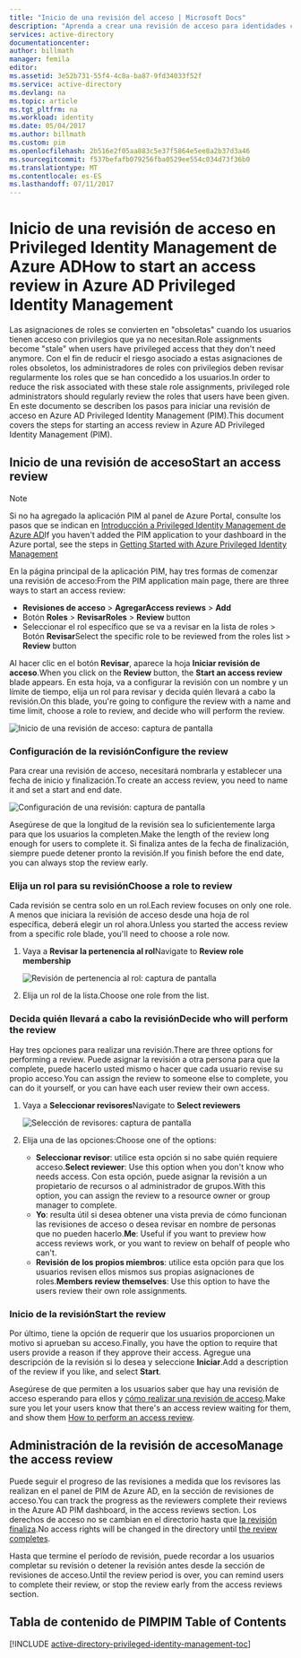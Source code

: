 ```yaml
---
title: "Inicio de una revisión del acceso | Microsoft Docs"
description: "Aprenda a crear una revisión de acceso para identidades con privilegios con la aplicación Privileged Identity Management de Azure."
services: active-directory
documentationcenter: 
author: billmath
manager: femila
editor: 
ms.assetid: 3e52b731-55f4-4c8a-ba87-9fd34033f52f
ms.service: active-directory
ms.devlang: na
ms.topic: article
ms.tgt_pltfrm: na
ms.workload: identity
ms.date: 05/04/2017
ms.author: billmath
ms.custom: pim
ms.openlocfilehash: 2b516e2f05aa883c5e37f5864e5ee8a2b37d3a46
ms.sourcegitcommit: f537befafb079256fba0529ee554c034d73f36b0
ms.translationtype: MT
ms.contentlocale: es-ES
ms.lasthandoff: 07/11/2017
---
```

# <a name="how-to-start-an-access-review-in-azure-ad-privileged-identity-management"></a><span data-ttu-id="25dc0-103">Inicio de una revisión de acceso en Privileged Identity Management de Azure AD</span><span class="sxs-lookup"><span data-stu-id="25dc0-103">How to start an access review in Azure AD Privileged Identity Management</span></span>
<span data-ttu-id="25dc0-104">Las asignaciones de roles se convierten en "obsoletas" cuando los usuarios tienen acceso con privilegios que ya no necesitan.</span><span class="sxs-lookup"><span data-stu-id="25dc0-104">Role assignments become "stale" when users have privileged access that they don't need anymore.</span></span> <span data-ttu-id="25dc0-105">Con el fin de reducir el riesgo asociado a estas asignaciones de roles obsoletos, los administradores de roles con privilegios deben revisar regularmente los roles que se han concedido a los usuarios.</span><span class="sxs-lookup"><span data-stu-id="25dc0-105">In order to reduce the risk associated with these stale role assignments, privileged role administrators should regularly review the roles that users have been given.</span></span> <span data-ttu-id="25dc0-106">En este documento se describen los pasos para iniciar una revisión de acceso en Azure AD Privileged Identity Management (PIM).</span><span class="sxs-lookup"><span data-stu-id="25dc0-106">This document covers the steps for starting an access review in Azure AD Privileged Identity Management (PIM).</span></span>

## <a name="start-an-access-review"></a><span data-ttu-id="25dc0-107">Inicio de una revisión de acceso</span><span class="sxs-lookup"><span data-stu-id="25dc0-107">Start an access review</span></span>
> [!NOTE]
> <span data-ttu-id="25dc0-108">Si no ha agregado la aplicación PIM al panel de Azure Portal, consulte los pasos que se indican en [Introducción a Privileged Identity Management de Azure AD](active-directory-privileged-identity-management-getting-started.md)</span><span class="sxs-lookup"><span data-stu-id="25dc0-108">If you haven't added the PIM application to your dashboard in the Azure portal, see the steps in  [Getting Started with Azure Privileged Identity Management](active-directory-privileged-identity-management-getting-started.md)</span></span>
> 
> 

<span data-ttu-id="25dc0-109">En la página principal de la aplicación PIM, hay tres formas de comenzar una revisión de acceso:</span><span class="sxs-lookup"><span data-stu-id="25dc0-109">From the PIM application main page, there are three ways to start an access review:</span></span>

* <span data-ttu-id="25dc0-110">**Revisiones de acceso** > **Agregar**</span><span class="sxs-lookup"><span data-stu-id="25dc0-110">**Access reviews** > **Add**</span></span>
* <span data-ttu-id="25dc0-111">Botón **Roles** > **Revisar**</span><span class="sxs-lookup"><span data-stu-id="25dc0-111">**Roles** > **Review** button</span></span>
* <span data-ttu-id="25dc0-112">Seleccionar el rol específico que se va a revisar en la lista de roles > Botón **Revisar**</span><span class="sxs-lookup"><span data-stu-id="25dc0-112">Select the specific role to be reviewed from the roles list > **Review** button</span></span>

<span data-ttu-id="25dc0-113">Al hacer clic en el botón **Revisar**, aparece la hoja **Iniciar revisión de acceso**.</span><span class="sxs-lookup"><span data-stu-id="25dc0-113">When you click on the **Review** button, the **Start an access review** blade appears.</span></span> <span data-ttu-id="25dc0-114">En esta hoja, va a configurar la revisión con un nombre y un límite de tiempo, elija un rol para revisar y decida quién llevará a cabo la revisión.</span><span class="sxs-lookup"><span data-stu-id="25dc0-114">On this blade, you're going to configure the review with a name and time limit, choose a role to review, and decide who will perform the review.</span></span>

![Inicio de una revisión de acceso: captura de pantalla][1]

### <a name="configure-the-review"></a><span data-ttu-id="25dc0-116">Configuración de la revisión</span><span class="sxs-lookup"><span data-stu-id="25dc0-116">Configure the review</span></span>
<span data-ttu-id="25dc0-117">Para crear una revisión de acceso, necesitará nombrarla y establecer una fecha de inicio y finalización.</span><span class="sxs-lookup"><span data-stu-id="25dc0-117">To create an access review, you need to name it and set a start and end date.</span></span>

![Configuración de una revisión: captura de pantalla][2]

<span data-ttu-id="25dc0-119">Asegúrese de que la longitud de la revisión sea lo suficientemente larga para que los usuarios la completen.</span><span class="sxs-lookup"><span data-stu-id="25dc0-119">Make the length of the review long enough for users to complete it.</span></span> <span data-ttu-id="25dc0-120">Si finaliza antes de la fecha de finalización, siempre puede detener pronto la revisión.</span><span class="sxs-lookup"><span data-stu-id="25dc0-120">If you finish before the end date, you can always stop the review early.</span></span>

### <a name="choose-a-role-to-review"></a><span data-ttu-id="25dc0-121">Elija un rol para su revisión</span><span class="sxs-lookup"><span data-stu-id="25dc0-121">Choose a role to review</span></span>
<span data-ttu-id="25dc0-122">Cada revisión se centra solo en un rol.</span><span class="sxs-lookup"><span data-stu-id="25dc0-122">Each review focuses on only one role.</span></span> <span data-ttu-id="25dc0-123">A menos que iniciara la revisión de acceso desde una hoja de rol específica, deberá elegir un rol ahora.</span><span class="sxs-lookup"><span data-stu-id="25dc0-123">Unless you started the access review from a specific role blade, you'll need to choose a role now.</span></span>

1. <span data-ttu-id="25dc0-124">Vaya a **Revisar la pertenencia al rol**</span><span class="sxs-lookup"><span data-stu-id="25dc0-124">Navigate to **Review role membership**</span></span>
   
    ![Revisión de pertenencia al rol: captura de pantalla][3]
2. <span data-ttu-id="25dc0-126">Elija un rol de la lista.</span><span class="sxs-lookup"><span data-stu-id="25dc0-126">Choose one role from the list.</span></span>

### <a name="decide-who-will-perform-the-review"></a><span data-ttu-id="25dc0-127">Decida quién llevará a cabo la revisión</span><span class="sxs-lookup"><span data-stu-id="25dc0-127">Decide who will perform the review</span></span>
<span data-ttu-id="25dc0-128">Hay tres opciones para realizar una revisión.</span><span class="sxs-lookup"><span data-stu-id="25dc0-128">There are three options for performing a review.</span></span> <span data-ttu-id="25dc0-129">Puede asignar la revisión a otra persona para que la complete, puede hacerlo usted mismo o hacer que cada usuario revise su propio acceso.</span><span class="sxs-lookup"><span data-stu-id="25dc0-129">You can assign the review to someone else to complete, you can do it yourself, or you can have each user review their own access.</span></span>

1. <span data-ttu-id="25dc0-130">Vaya a **Seleccionar revisores**</span><span class="sxs-lookup"><span data-stu-id="25dc0-130">Navigate to **Select reviewers**</span></span>
   
    ![Selección de revisores: captura de pantalla][4]
2. <span data-ttu-id="25dc0-132">Elija una de las opciones:</span><span class="sxs-lookup"><span data-stu-id="25dc0-132">Choose one of the options:</span></span>
   
   * <span data-ttu-id="25dc0-133">**Seleccionar revisor**: utilice esta opción si no sabe quién requiere acceso.</span><span class="sxs-lookup"><span data-stu-id="25dc0-133">**Select reviewer**: Use this option when you don't know who needs access.</span></span> <span data-ttu-id="25dc0-134">Con esta opción, puede asignar la revisión a un propietario de recursos o al administrador de grupos.</span><span class="sxs-lookup"><span data-stu-id="25dc0-134">With this option, you can assign the review to a resource owner or group manager to complete.</span></span>
   * <span data-ttu-id="25dc0-135">**Yo**: resulta útil si desea obtener una vista previa de cómo funcionan las revisiones de acceso o desea revisar en nombre de personas que no pueden hacerlo.</span><span class="sxs-lookup"><span data-stu-id="25dc0-135">**Me**: Useful if you want to preview how access reviews work, or you want to review on behalf of people who can't.</span></span>
   * <span data-ttu-id="25dc0-136">**Revisión de los propios miembros**: utilice esta opción para que los usuarios revisen ellos mismos sus propias asignaciones de roles.</span><span class="sxs-lookup"><span data-stu-id="25dc0-136">**Members review themselves**: Use this option to have the users review their own role assignments.</span></span>

### <a name="start-the-review"></a><span data-ttu-id="25dc0-137">Inicio de la revisión</span><span class="sxs-lookup"><span data-stu-id="25dc0-137">Start the review</span></span>
<span data-ttu-id="25dc0-138">Por último, tiene la opción de requerir que los usuarios proporcionen un motivo si aprueban su acceso.</span><span class="sxs-lookup"><span data-stu-id="25dc0-138">Finally, you have the option to require that users provide a reason if they approve their access.</span></span> <span data-ttu-id="25dc0-139">Agregue una descripción de la revisión si lo desea y seleccione **Iniciar**.</span><span class="sxs-lookup"><span data-stu-id="25dc0-139">Add a description of the review if you like, and select **Start**.</span></span>

<span data-ttu-id="25dc0-140">Asegúrese de que permiten a los usuarios saber que hay una revisión de acceso esperando para ellos y [cómo realizar una revisión de acceso](active-directory-privileged-identity-management-how-to-perform-security-review.md).</span><span class="sxs-lookup"><span data-stu-id="25dc0-140">Make sure you let your users know that there's an access review waiting for them, and show them [How to perform an access review](active-directory-privileged-identity-management-how-to-perform-security-review.md).</span></span>

## <a name="manage-the-access-review"></a><span data-ttu-id="25dc0-141">Administración de la revisión de acceso</span><span class="sxs-lookup"><span data-stu-id="25dc0-141">Manage the access review</span></span>
<span data-ttu-id="25dc0-142">Puede seguir el progreso de las revisiones a medida que los revisores las realizan en el panel de PIM de Azure AD, en la sección de revisiones de acceso.</span><span class="sxs-lookup"><span data-stu-id="25dc0-142">You can track the progress as the reviewers complete their reviews in the Azure AD PIM dashboard, in the access reviews section.</span></span> <span data-ttu-id="25dc0-143">Los derechos de acceso no se cambian en el directorio hasta que [la revisión finaliza](active-directory-privileged-identity-management-how-to-complete-review.md).</span><span class="sxs-lookup"><span data-stu-id="25dc0-143">No access rights will be changed in the directory until [the review completes](active-directory-privileged-identity-management-how-to-complete-review.md).</span></span>

<span data-ttu-id="25dc0-144">Hasta que termine el período de revisión, puede recordar a los usuarios completar su revisión o detener la revisión antes desde la sección de revisiones de acceso.</span><span class="sxs-lookup"><span data-stu-id="25dc0-144">Until the review period is over, you can remind users to complete their review, or stop the review early from the access reviews section.</span></span>

<!--Every topic should have next steps and links to the next logical set of content to keep the customer engaged-->
## <a name="pim-table-of-contents"></a><span data-ttu-id="25dc0-145">Tabla de contenido de PIM</span><span class="sxs-lookup"><span data-stu-id="25dc0-145">PIM Table of Contents</span></span>
[!INCLUDE [active-directory-privileged-identity-management-toc](../../includes/active-directory-privileged-identity-management-toc.md)]

<!--Image references-->

[1]: ./media/active-directory-privileged-identity-management-how-to-start-security-review/PIM_start_review.png
[2]: ./media/active-directory-privileged-identity-management-how-to-start-security-review/PIM_review_configure.png
[3]: ./media/active-directory-privileged-identity-management-how-to-start-security-review/PIM_review_role.png
[4]: ./media/active-directory-privileged-identity-management-how-to-start-security-review/PIM_review_reviewers.png
